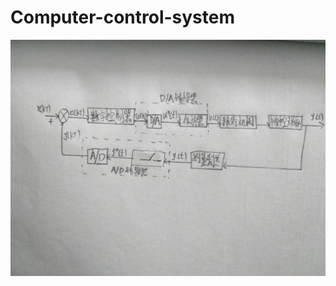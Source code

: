 # Computer-control-system
![image](https://github.com/HZS8520223/Computer-control-system/blob/master/479101914122479034.jpg)
